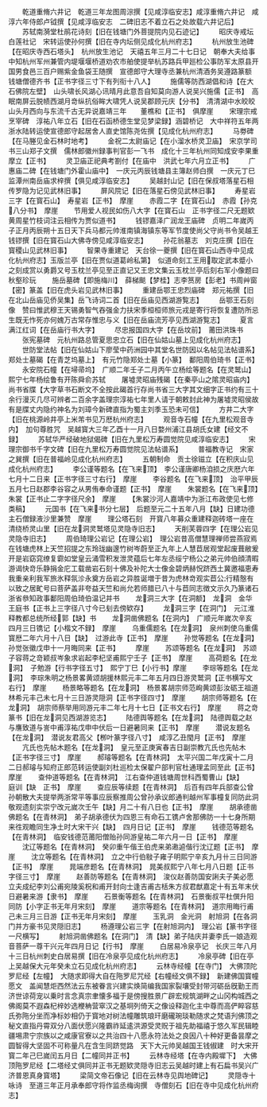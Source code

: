 <!-- { "loadSidebar": true } -->
　　乾道重脩六井记　乾道三年龙图周淙撰【见咸淳临安志】咸淳重脩六井记　咸淳六年侍郎卢钺撰【见咸淳临安志　二碑旧志不着立石之处故载六井记后】
　　苏轼南漪堂杜鹃花诗刻【旧在钱塘门外菩提院内见石迹记】
　　昭庆寺戒坛白莲社记　宋转运使孙何撰【旧在寺内坛侧见成化杭州府志】
　　杭州放生池碑【在昭庆寺西石塔头】　杭州放生池记　天禧五年三月二十七日记　朝奉大夫给事中知杭州军州兼管内堤堰堰桥道劝农市舶使提举杭苏路兵甲廵检公事防军太原县开国男食邑三百户赐紫金鱼袋王随撰　宣德郎守大理寺丞兼杭州清酒务吴遵路篆额　钱塘僧德齐书【正书字径三寸下有列衔十八人】
　　施儒等防西湖倡和诗【在大石佛院左壁】　山头啸长风湖心讯晴月此意吾自知莫向游人说吴兴施儒【正书】　高眠南屏云脱帻西湖月竒纵抗俗眸大啸凭人说吴郡顾元庆【分书】　清清湖中水皎皎山头月西向与东流千古无异说嘉靖三年　　董樵和【正书】　俱摩崖
　　宋理宗戒烹宰碑　淳祐八年立石【旧在石函桥德生堂见梦梁録】涵碧桥记　大中祥符五年两浙水陆转运使宣德郎守起居舍人直史馆陈尧佐撰【见成化杭州府志】
　　马劵碑【在马塍见金石林时地考】
　　金祝二太尉庙记【在小溜水桥灵卫庙】　宋京学司书三山郑子文撰　儒林郎徽州録事判官彭一飞书　成化十三年杭州同知成安李果重摩立【正书】
　　灵卫庙正祀典考劄付【在庙中　洪武七年六月立正书】
　　广惠庙二碑【在钱塘门外霍山庙中】　一庆元丙辰钱塘县主簿赵师白撰　一庆元丁巳监潭州南岳庙求梓撰【俱见咸淳临安志】
　　吴越封山记【旧在保叔塔落星石相传罗隐为记见武林旧事】
　　屏风院记【旧在落星石傍见武林旧事】
　　寿星岩三字【在寳石山】　寿星岩【正书】　摩崖
　　赤霞二字【在寳石山】　赤霞【孙克八分书】　摩崖
　　节用爱人视民如伤八大字【在寳石山　正书字径二尺无题欵黄周星竹枝词注云相传为贾似道书】
　　钱镠嘉泽广润龙王庙碑　贞明二年嵗丙子正月丙辰朔十五日天下兵马都元帅淮南镇海镇东等军节度使尚父守尚书令吴越王钱镠撰【旧在寳石山大佛寺傍见咸淳临安志】
　　孙花翁墓志　刘克庄撰【旧在寳稷山见武林旧事】
　　智果寺重建记　天台徐一夔撰【旧在寳石山西寺中见成化杭州府志】玉版兰亭【旧在贾似道葛岭私第】　似道命刻工王用取定武本蹙小之刻成赏以勇爵又号玉枕兰亭见至正直记又王忠文集云玉枕兰亭后刻右军小像题曰秋壑珍玩
　　施岳墓碑【即施梅川】　薛梯颷【梦桂】志李筼房【彭老】书周艸窗【密】篆盖【旧在虎头岩见武林旧事】
　　重建岳鄂王忠烈庙碑　郑元祐撰【旧在北山岳庙见侨吴集】岳飞诗词二首【旧在岳庙见西湖游覧志】
　　岳鄂王石刻像　赞曰惟武穆王天锡勇智气吞强金力扶宋季桓桓师旅元戎是寄行将恢复遭防所忌生既无怍死亦何媿万古常存惟忠与义【旧在岳庙流芳亭见西湖游覧志】
　　夏言满江红词【在岳庙行书大字】
　　尽忠报国四大字【在岳坟前】　莆田洪珠书
　　张宪墓碑　元杭州路总管夏思忠立石【旧在仙姑山墓上见成化杭州府志】
　　世防堂法帖【旧在仙姑山下廖莹中药洲园中其堂名世防因以名帖见法帖谱系】郑处士墓碣【在青芝坞墓上】　有元竹隐郑处士墓【小篆】　鄱阳周伯琦书【正书】
　　永安院石幢【在埽帚坞】　广顺二年壬子二月丙午立杨绘等题名【在灵鹫山】　熙宁七年杨绘鲁有开陈舜俞苏轼
　　屠墟灵昭庙残碣【在秦亭山之隂灵昭庙内】　尚书省牒【大字草书石断文不全按此碣首行存尚书省三大字其文细字正书约有三十余行漫灭几尽可辨者二百余字盖理宗淳祐七年里人请于朝敕封此神为屠墟灵昭侯故有是牒丈内隐约神名为刘璋今新碑直指为蜀主刘季玉恐未可信】
　　方井二大字【旧在桃源岭井亭上米芾书见万厯杭州府志】
　　观音寺石幢【在九里松观音寺内】　加句尊胜咒　吴越寳大三年乙酉十一月八日婺州浦江县胡氏女建【经文不録】
　　苏轼华严经破地狱偈碑【旧在九里松万寿圆觉院见咸淳临安志】
　　宋理宗御书千字文碑【旧在九里松万寿圆觉院见法帖谱系】
　　普福教寺记　宋家之巽撰【旧在普福岭见成化杭州府志】
　　五朝制命　贡士徐镃立【在积庆山见成化杭州府志】
　　李公谨等题名【在飞来顶】　李公谨唐卿杨洎损之庆厯六年七月十二日来【正书字径三寸右行】　摩崖
　　李谷题名【在飞来顶】　治平甲辰五月七日赵郡李谷容之从男侑奉命谨题【正书】　摩崖
　　朱裳题名【在飞来顶】　朱裳【正书止二字字径尺余】　摩崖
　　【朱裳沙河人嘉靖中为浙江布政使见七修类稿】
　　元国书【在飞来书分七层】　后题至元二十五年八月【缺】日建功德主石僧録液沙里兼赞　摩崖
　　理公塔石刻　开寳八年募众重建释迦砖塔一座在清绕桥灵山里【旧在龙洞灵鹫塔见灵隐寺旧志】
　　天削芙蓉四字【在理公岩见灵隐寺旧志】
　　周伯琦理公岩记【在理公岩】　理公岩昔高僧慧理禅师尝燕寂焉在钱塘虎林上天竺招提之东玲珑幽邃竹树岑蔚至正九年上人慧苣居观堂起废葺敝爰开是岩窈窕缭复霩如堂皇云涌雪积发泄灵蕴后七年左丞绥宁杨公之弟元帅伯顔清暇游谒快竒乐静捐金庀工载凿岩石刻十佛及补陀大士像金碧炳赫怳跻西土冀邀福恵寿我重亲利我军旅氷释氛沴永奠方岳岩之异胜诞増于昔为虎林竒观实苣公行精慤有以致之居甿号曰菩萨盖非夸益天竺和尚允若师腊已八十与苣同志徴文示久乃篆诸石浙省叅知政事鄱阳周伯琦伯温记并书
　　龙洞三大字【在洞额】　龙洞　金华王庭书【正书上三字径八寸今已刬去傍欵存】
　　龙洞三字【在洞门】　元江淮释教都总统所经郭【缺】书
　　龙洞凿佛题名【在洞内】　广顺元年嵗次辛亥四月三日镌记【小楷文不録】　摩崖
　　乌重儒题名【在龙洞】　泉州刺使乌重儒寳厯二年六月十八日【缺】　过游此寺【正书】　摩崖
　　孙觉等题名【在龙洞】　孙觉张徽戊申十一月晦同来【正书】
　　摩崖
　　苏颂等题名【在龙洞】　苏颂子容蒋之竒颖叔岑象求岩起李杞坚甫熙宁壬子【正书】　摩崖
　　高荷题名【在龙洞】　子勉游【行书字径五寸】　熙宁丁巳【小行书】摩崖
　　李琮等题名【在龙洞】　李琮朱明之杨景畧黄颂胡援林熙元丰二年五月四日游灵鹫洞【正书横写文右行】　摩崖
　　杨景略等题名【在龙洞】　杨景畧胡宗师范峋黄颂彭汝砺王祖道林希元丰己未七月十三日游灵隠洞【正书字径四寸】　摩崖
　　胡宗师等题名【在龙洞】　胡宗师蔡举用同游元丰二年七月十七日【正书文右行】　摩崖
　　蒋之竒篆书【旧在龙洞见西湖游览志】
　　陆德舆等题名【在龙洞】　陆德舆载之赵与譍致道与訔中甫淳祐戊申中伏后一日避暑同来【正书】　摩崖
　　潜说友题名【在龙洞】　潜说友君高父【栁叶篆字径八寸】　咸淳乙丑閠月【正书】　摩崖
　　亢氏也先帖木题名【在龙洞】　皇元至正庚寅春吉日副崇教亢氏也先帖木【正书字径三寸】　摩崖
　　郝璿等题名【在青林洞】　太平兴国二年戊寅十二月二日郝璿与知府正郎范转运使副刘杜巡检太保翟户部判官杜通理孟同至此【正书】　摩崖
　　查仲道等题名【在青林洞】　江右查仲道钱塘周世科西蜀曹山【缺】　　庭训【缺　正书】　摩崖
　　查应辰等续题【在青林洞】　后百有四年兵部查公曾孙朝散大夫提举两浙常平等事应辰察推周公曾孙承议郎通判越州军事橦复同防此洞敬观遗刻实崇宁改元嵗次壬午【缺】月二十有八日也【正书】　摩崖
　　胡承德凿佛题名【在青林洞】　弟子胡承德伏为四恩三有命石工镌卢舍那佛防一十七身所期来徃观瞻同生净土时大宋干兴【缺】　四月日记【正书】　摩崖
　　钱德范等题名【在青林洞】　临安钱德范莆阳僧贻孙同游皇祐二年六月一日【正书】　摩崖
　　沈辽等题名【在青林洞】　癸卯重午偕王伯虎来弟遫逌偕行沈辽题【正书】　摩崖
　　沈立等题名【在青林洞】　立之中行伯敡子雍子明熙宁辛亥九月卄三日同游【正书】　摩崖
　　晁端彦题名【在青林洞】　晁美叔熙宁八年七月八日题【正书字径三寸】　摩崖
　　赵善防等题名【在青林洞】　浚仪赵善防国安誗夫子美必愿立夫成纪李刘公甫宛陵奚柷和甫开封向士逢吉甫古栝朱方叔君猷嘉定十有五年末伏日避暑来游【隶书】　摩崖
　　石景衡等题名【在青林洞】　石景衡叔平杜僎升阳同防【小字正书无年月宋刻】　摩崖
　　道宗等题名【在青林洞】　道宗用晦行甫己未三月三日游【正书无年月宋刻】　摩崖
　　玉乳洞　金光洞　射旭洞【在各洞门并方豪书见灵隠旧志】
　　杨遵理公岩三字【在射旭洞内】　理公岩【篆书字径一尺横写】
　　射旭洞凿佛题名【在洞门】　清【缺】弟子陆庆并妻李氏一娘造观音菩萨一尊干兴元年四月日记【行书】　摩崖
　　白居易冷泉亭记　长庆三年八月十三日杭州刺史白居易撰【旧在冷泉亭见成化杭州府志】
　　冷泉亭碑【旧在亭上吴越保大元年癸未立石见成化杭州府志】
　　云林寺经幢【在寺门】　大佛顶陀罗尼经【左幢】　大随求即得大自在陁罗尼咒经【右幢经文俱不録】　新建佛国寳幢愿文　盖闻慧炬西然法云东被眷言兴建实焕简编我国家裂壤受封带河砺岳旣勤王而济世谅荷宠以乗时言念真宗聿懐多福于是傍搜胜景广辟宏规筑湖畔之山冈构城西之佛阁莫不遐森杞梓妙选楩柟营窣汉之基坰列倚天之像设释迦化主中尊而高俨睟容慈氏弥陁分坐而净标妙相仍于寳地对树法幢雕筑琅玕磨礲琬琰勒随求之梵语刋佛顶之秘文直指丹霄双分八面伏愿兴隆霸祚延逺洪源受灵贶于祖先助福禧于悠久军民辑睦疆埸肃宁宗族以之咸康官寮以之共治四十八愿永符法处之良因八十种好更备昙摩之圆智得大坚固不可称量凡在含生同跻觉路　天下大元帅吴越国王钱俶建　时大宋开寳二年己巳嵗闰五月日【二幢同并正书】
　　云林寺经塔【在寺内殿墀下】　大佛顶陁罗尼经【二塔经丈俱同并正书无题欵灵隠寺旧志云吴越时建上有石扁书吴兴广济普恩真身寳塔】
　　梁简文帝石像记【旧在云林寺见舆地碑记】
　　灵隠寺十咏诗　至道三年正月承奉郎守将作监丞梅询撰　寺僧刻石【旧在寺中见成化杭州府志】
